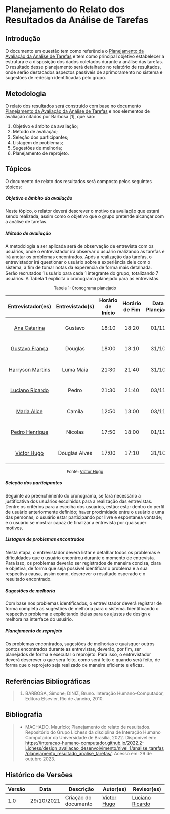 # Planejamento do Relato dos Resultados da Análise de Tarefas


## Introdução
O documento em questão tem como referência o [Planejamento da Avaliação da Análise de Tarefas](./planejamento_avaliacao.md) e tem como principal objetivo estabelecer a estrutura e a disposição dos dados coletados durante a análise das tarefas. O resultado desse planejamento será detalhado no relatório de resultados, onde serão destacados aspectos passíveis de aprimoramento no sistema e sugestões de redesign identificadas pelo grupo.

## Metodologia

O relato dos resultados será construido com base no documento [Planejamento da Avaliação da Análise de Tarefas](./planejamento_avaliacao.md) e nos elementos de avaliação citados por Barbosa [1], que são:

1. Objetivo e âmbito da avaliação; 
2. Método de avaliação; 
3. Seleção dos participantes; 
4. Listagem de problemas; 
5. Sugestões de melhoria; 
6. Planejamento de reprojeto. 

## Tópicos

O documento de relato dos resultados será composto pelos seguintes tópicos:

##### Objetivo e âmbito da avaliação
Neste tópico, o relator deverá descrever o motivo da avaliação que estará sendo realizada, assim como o objetivo que o grupo pretende alcançar com a análise de tarefas.

##### Método de avaliação

A metodologia a ser aplicada será de observação de entrevista com os usuários, onde o entrevistador irá observar o usuário realizando as tarefas e irá anotar os problemas encontrados. Após a realização das tarefas, o entrevistador irá questionar o usuário sobre a experiência dele com o sistema, a fim de tomar notas da experencia de forma mais detalhada. Serão recrutados 1 usuário para cada 1 integrante do grupo, totalizando 7 usuários. A Tabela 1 explicita o cronograma planejado para as entrevistas.

<center>

<font size="2"><p style="text-align: center">Tabela 1: Cronograma planejado</p></font>

|                  Entrevistador(es)                   | Entrevistado(s) | Horário de Início | Horário de Fim | Data Planejada | Data Executada |           Local           |
| :--------------------------------------------------: | :-------------: | :---------------: | :------------: | :------------: | :------------: |:------------------------: |
|    [Ana Catarina](https://github.com/an4catarina)    |     Gustavo     |       18:10       |     18:20      |      01/11     |                |Plataforma Microsoft Teams |
|   [Gustavo França](https://github.com/gustavofbs)    |     Douglas     |       18:00       |     18:10      |      31/10     |                |Plataforma Microsoft Teams |
| [Harryson Martins](https://github.com/harry-cmartin) |     Luma Maia   |       21:30       |     21:40      |      31/10     |                |Plataforma Microsoft Teams |
|   [Luciano Ricardo](https://github.com/l-ricardo)    |      Pedro      |       21:30       |     21:40      |      03/11     |                |Plataforma Microsoft Teams |
|      [Maria Alice](https://github.com/Maliz30)       |     Camila      |       12:50       |     13:00      |      03/11     |                |Plataforma Microsoft Teams |
|    [Pedro Henrique](https://github.com/pedro-hsf)    |     Nicolas     |       17:50       |     18:00      |      01/11     |                |Plataforma Microsoft Teams |
|    [Victor Hugo](https://github.com/ViictorHugoo)    |  Douglas Alves  |       17:00       |     17:10      |      31/10     |                |Plataforma Microsoft Teams |

<font size="2"><p style="text-align: center">Fonte: [Victor Hugo](https://github.com/Viictorhugoo)</p></font>

</center>

##### Seleção dos participantes

Seguinte ao preenchimento do cronograma, se fará necessário a justificativa dos usuários escolhidos para a realização das entrevistas. Dentre os critérios para a escolha dos usuários, estão: estar dentro do perfil de usuário anteriormente definido; haver proximidade entre o usuário e uma das personas; o usuário estar participando por livre e espontanea vontade; e o usuário se mostrar capaz de finalizar a entrevista por quaisquer motivos.

##### Listagem de problemas encontrados

Nesta etapa, o entrevistador deverá listar e detalhar todos os problemas e dificuldades que o usuário encontrou durante o momento de entrevista. Para isso, os problemas deverão ser registrados de maneira concisa, clara e objetiva, de forma que seja possível identificar o problema e a sua respectiva causa, assim como, descrever o resultado esperado e o resultado encontrado.

##### Sugestões de melhoria

Com base nos problemas identificados, o entrevistador deverá registrar de forma completa as sugestões de melhoria para o sistema. Identificando o respectivo problema e explicitando ideias para os ajustes de design e melhora na interface do usuário.

##### Planejamento de reprojeto

Os problemas encontrados, sugestões de melhorias e quaisquer outros pontos encontrados durante as entrevistas, deverão, por fim, ser planejados de forma e executar o reprojeto. Para isso, o entrevistador deverá descrever o que será feito, como será feito e quando será feito, de forma que o reprojeto seja realizado de maneira eficiente e eficaz.

## Referências Bibliográficas

> 1. BARBOSA, Simone; DINIZ, Bruno. Interação Humano-Computador, Editora Elsevier, Rio de Janeiro, 2010.


## Bibliografia

> - MACHADO, Maurício; Planejamento do relato de resultados. Repositório do Grupo Lichess da disciplina de Interação Humano Computador da Universidade de Brasília, 2022. Disponível em: <https://interacao-humano-computador.github.io/2022.2-Lichess/design_avaliacao_desenvolvimento/nivel_1/analise_tarefas/planejamento_resultado_analise_tarefas/>. Acesso em: 29 de outubro 2023.


## Histórico de Versões

| Versão | Data       | Descrição            | Autor(es)                                      | Revisor(es)                                     |
| ------ | ---------- | -------------------- | ---------------------------------------------- | ----------------------------------------------- |
| 1.0    | 29/10/2021 | Criação do documento | [Victor Hugo](https://github.com/ViictorHugoo) | [Luciano Ricardo](https://github.com/l-ricardo) |
